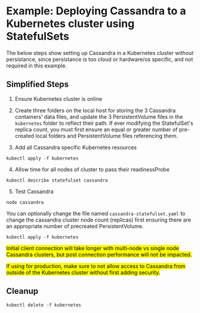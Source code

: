 # Example: Deploying Cassandra to a Kubernetes cluster using StatefulSets

The below steps show setting up Cassandra in a Kubernetes cluster without persistance, since persistance is too cloud or hardware/os specific, and not required in this example.

## Simplified Steps

1) Ensure Kubernetes cluster is online

2) Create three folders on the local host for storing the 3 Cassandra containers' data files, and update the 3 PersistentVolume files in the `kubernetes` folder to reflect their path.  If ever modifying the StatefulSet's replica count, you must first ensure an equal or greater number of pre-created local folders and PersistentVolume files referencing them.

3) Add all Cassandra specific Kubernetes resources

```
kubectl apply -f kubernetes
```

4) Allow time for all nodes of cluster to pass their readinessProbe

```
kubectl describe statefulset cassandra
```

5) Test Cassandra

```
node cassandra
```

You can optionally change the file named `cassandra-statefulset.yaml` to change the cassandra cluster node count (replicas) first ensuring there are an appropriate number of precreated PersistentVolume.

```
kubectl apply -f kubernetes
```

<mark>Initial client connection will take longer with multi-node vs single node Cassandra clusters, but post connection performance will not be impacted.</mark>

<mark>If using for production, make sure to not allow access to Cassandra from outside of the Kubernetes cluster without first adding security.</mark>


## Cleanup

```
kubectl delete -f kubernetes
```

